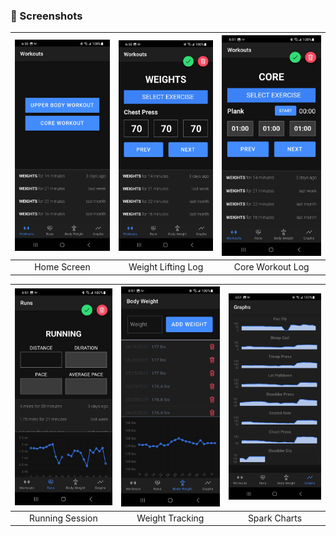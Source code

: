 ### 📸 Screenshots

| ![](screenshots/Screenshot_20250619_065028_health-logger.jpg) | ![](screenshots/Screenshot_20250619_065037_health-logger.jpg) | ![](screenshots/Screenshot_20250619_065101_health-logger.jpg) |
|:--:|:--:|:--:|
| Home Screen | Weight Lifting Log | Core Workout Log |

| ![](screenshots/Screenshot_20250619_065112_health-logger.jpg) | ![](screenshots/Screenshot_20250619_065120_health-logger.jpg) | ![](screenshots/Screenshot_20250619_065127_health-logger.jpg) |
|:--:|:--:|:--:|
| Running Session | Weight Tracking | Spark Charts |